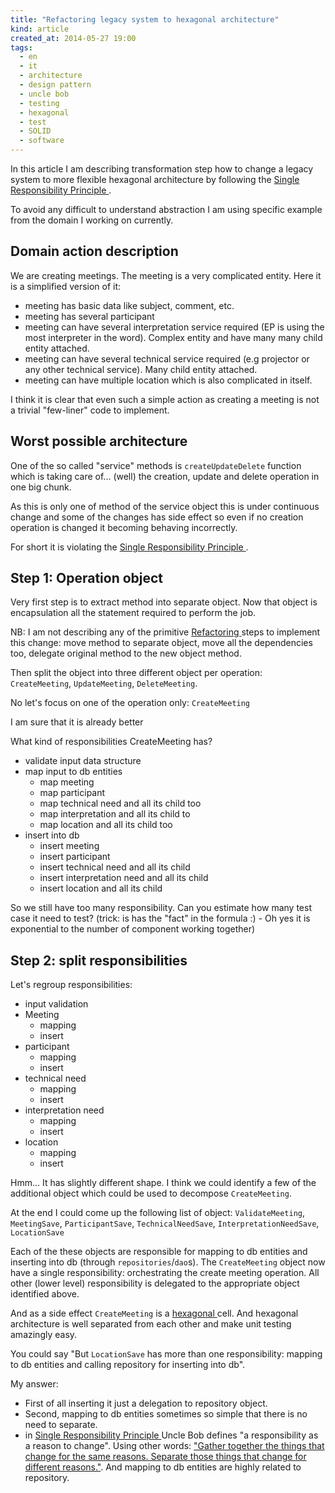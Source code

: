 ```yaml
---
title: "Refactoring legacy system to hexagonal architecture"
kind: article
created_at: 2014-05-27 19:00
tags:
  - en
  - it
  - architecture
  - design pattern
  - uncle bob
  - testing
  - hexagonal
  - test
  - SOLID
  - software
---
```


In this article I am describing transformation step how to change a legacy system to more flexible hexagonal architecture by following the [Single Responsibility Principle ](http://en.wikipedia.org/wiki/Single_responsibility_principle).

To avoid any difficult to understand abstraction I am using specific example from the domain I working on currently.

## Domain action description

We are creating meetings. The meeting is a very complicated entity. Here it is a simplified version of it:

- meeting has basic data like subject, comment, etc.
- meeting has several participant
- meeting can have several interpretation service required (EP is using the most interpreter in the word). Complex entity and have many many child entity attached.
- meeting can have several technical service required (e.g projector or any other technical service). Many child entity attached.
- meeting can have multiple location which is also complicated in itself.

I think it is clear that even such a simple action as creating a meeting is not a trivial "few-liner" code to implement.



Worst possible architecture
----------------------------

One of the so called "service" methods is `createUpdateDelete` function which is taking care of... (well) the creation, update and delete operation in one big chunk. 

As this is only one of method of the service object this is under continuous change and some of the changes has side effect so even if no creation operation is changed it becoming behaving incorrectly.

For short it is violating the [Single Responsibility Principle ](http://en.wikipedia.org/wiki/Single_responsibility_principle).

Step 1: Operation object
--------------------------

Very first step is to extract method into separate object. Now that object is encapsulation all the statement required to perform the job.

NB: I am not describing any of the primitive [Refactoring ](http://en.wikipedia.org/wiki/Refactoring) steps to implement this change: move method to separate object, move all the dependencies too, delegate original method to the new object method.

Then split the object into three different object per operation: `CreateMeeting`, `UpdateMeeting`, `DeleteMeeting`.

No let's focus on one of the operation only: `CreateMeeting`

I am sure that it is already better 

What kind of responsibilities CreateMeeting has?

- validate input data structure
- map input to db entities
  - map meeting
  - map participant
  - map technical need and all its child too
  - map interpretation and all its child to
  - map location and all its child too
- insert into db
  - insert meeting
  - insert participant
  - insert technical need and all its child
  - insert interpretation need and all its child
  - insert location and all its child

So we still have too many responsibility.  Can you estimate how many test case it need to test? (trick: is has the "fact" in the formula :) - Oh yes it is exponential to the number of component working together)

Step 2: split responsibilities
-----------------------------

Let's regroup responsibilities:

- input validation
- Meeting
  - mapping
  - insert
- participant
  - mapping
  - insert
- technical need
  - mapping
  - insert
- interpretation need
  - mapping
  - insert
- location
  - mapping
  - insert

Hmm... It has slightly different shape. I think we could identify a few of the additional object which could be used to decompose `CreateMeeting`.

At the end I could come up the following list of object: `ValidateMeeting`, `MeetingSave`, `ParticipantSave`, `TechnicalNeedSave`, `InterpretationNeedSave`, `LocationSave`

Each of the these objects are responsible for mapping to db entities and inserting into db (through `repositories`/`dao`s).
The `CreateMeeting` object now have a single responsibility: orchestrating the create meeting operation. All other (lower level) responsibility is delegated to the appropriate object identified above.

And as a side effect `CreateMeeting` is a [hexagonal ](http://alistair.cockburn.us/Hexagonal+architecture) cell. And hexagonal architecture is well separated from each other and make unit testing amazingly easy.

You could say "But `LocationSave` has more than one responsibility: mapping to db entities and calling repository for inserting into db".  

My answer:

- First of all inserting it just a delegation to repository object. 
- Second, mapping to db entities sometimes so simple that there is no need to separate.
- in [Single Responsibility Principle ](http://en.wikipedia.org/wiki/Single_responsibility_principle) Uncle Bob defines "a responsibility as a reason to change". Using other words: ["Gather together the things that change for the same reasons. Separate those things that change for different reasons."](http://blog.8thlight.com/uncle-bob/2014/05/08/SingleReponsibilityPrinciple.html). And mapping to db entities are highly related to repository.


